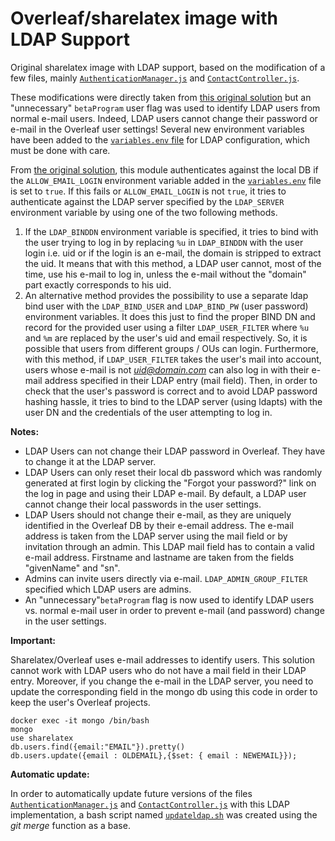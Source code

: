 # Overleaf/sharelatex image with LDAP Support

Original sharelatex image with LDAP support, based on the modification of a few files, mainly [`AuthenticationManager.js`](./ldap/4.1.6/AuthenticationManager.ldap.js) and [`ContactController.js`](./ldap/4.1.6/ContactController.ldap.js). 

These modifications were directly taken from [this original solution](https://github.com/smhaller/ldap-overleaf-sl) but an "unnecessary" `betaProgram` user flag was used to identify LDAP users from normal e-mail users. Indeed, LDAP users cannot change their password or e-mail in the Overleaf user settings! Several new environment variables have been added to the [`variables.env` file](lib/config-seed//variables.env) for LDAP configuration, which must be done with care.

From [the original solution](https://github.com/smhaller/ldap-overleaf-sl), this module authenticates against the local DB if the `ALLOW_EMAIL_LOGIN` environment variable added in the [`variables.env`](lib/config-seed/variables.env) file is set to `true`. If this fails or `ALLOW_EMAIL_LOGIN` is not `true`, it tries to authenticate against the LDAP server specified by the `LDAP_SERVER` environment variable by using one of the two following methods. 

1. If the `LDAP_BINDDN` environment variable is specified, it tries to bind with the user trying to log in by replacing `%u` in `LDAP_BINDDN` with the user login i.e. uid or if the login is an e-mail, the domain is stripped to extract the uid. It means that with this method, a LDAP user cannot, most of the time, use his e-mail to log in, unless the e-mail without the "domain" part exactly corresponds to his uid.
2. An alternative method provides the possibility to use a separate ldap bind user with the `LDAP_BIND_USER` and `LDAP_BIND_PW` (user password) environment variables. It does this just to find the proper BIND DN and record for the provided user using a filter `LDAP_USER_FILTER` where `%u` and `%m` are replaced by the user's uid and email respectively. So, it is possible that users from different groups / OUs can login. Furthermore, with this method, if `LDAP_USER_FILTER` takes the user's mail into account, users whose e-mail is not *uid@domain.com* can also log in with their e-mail address specified in their LDAP entry (mail field). Then, in order to check that the user's password is correct and to avoid LDAP password hashing hassle, it tries to bind to the LDAP server (using ldapts) with the user DN and the credentials of the user attempting to log in.

**Notes:**

- LDAP Users can not change their LDAP password in Overleaf. They have to change it at the LDAP server. 
- LDAP Users can only reset their local db password which was randomly generated at first login by clicking the "Forgot your password?" link on the log in page and using their LDAP e-mail. By default, a LDAP user cannot change their local passwords in the user settings. 
- LDAP Users should not change their e-mail, as they are uniquely identified in the Overleaf DB by their e-email address. The e-mail address is taken from the LDAP server using the mail field or by invitation through an admin. This LDAP mail field has to contain a valid e-mail address. Firstname and lastname are taken from the fields "givenName" and "sn".   
- Admins can invite users directly via e-mail. `LDAP_ADMIN_GROUP_FILTER` specified which LDAP users are admins. 
- An "unnecessary"`betaProgram` flag is now used to identify LDAP users vs. normal e-mail user in order to prevent e-mail (and password) change in the user settings. 

**Important:**

Sharelatex/Overleaf uses e-mail addresses to identify users. This solution cannot work with LDAP users who do not have a mail field in their LDAP entry. Moreover, if you change the e-mail in the LDAP server, you need to update the corresponding field in the mongo db using this code in order to keep the user's Overleaf projects.

```shell
docker exec -it mongo /bin/bash
mongo 
use sharelatex
db.users.find({email:"EMAIL"}).pretty()
db.users.update({email : OLDEMAIL},{$set: { email : NEWEMAIL}});
```

**Automatic update:**

In order to automatically update future versions of the files [`AuthenticationManager.js`](./ldap/4.1.6/AuthenticationManager.ldap.js) and [`ContactController.js`](./ldap/4.1.6/ContactController.ldap.js) with this LDAP implementation, a bash script named [`updateldap.sh`](./ldap/updateldap.sh) was created using the _git merge_ function as a base. 
